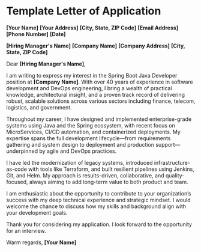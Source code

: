 # Template Letter of Application

**[Your Name]**
**[Your Address]**
**[City, State, ZIP Code]**
**[Email Address]**
**[Phone Number]**
**[Date]**

**[Hiring Manager's Name]**
**[Company Name]**
**[Company Address]**
**[City, State, ZIP Code]**

Dear **[Hiring Manager's Name]**,

I am writing to express my interest in the Spring Boot Java Developer position at **[Company Name]**. With over 40 years of experience in software development and DevOps engineering, I bring a wealth of practical knowledge, architectural insight, and a proven track record of delivering robust, scalable solutions across various sectors including finance, telecom, logistics, and government.

Throughout my career, I have designed and implemented enterprise-grade systems using Java and the Spring ecosystem, with recent focus on MicroServices, CI/CD automation, and containerized deployments. My expertise spans the full development lifecycle—from requirements gathering and system design to deployment and production support—underpinned by agile and DevOps practices.

I have led the modernization of legacy systems, introduced infrastructure-as-code with tools like Terraform, and built resilient pipelines using Jenkins, Git, and Helm. My approach is results-driven, collaborative, and quality-focused, always aiming to add long-term value to both product and team.

I am enthusiastic about the opportunity to contribute to your organization’s success with my deep technical experience and strategic mindset. I would welcome the chance to discuss how my skills and background align with your development goals.

Thank you for considering my application. I look forward to the opportunity for an interview.

Warm regards,
**[Your Name]**


